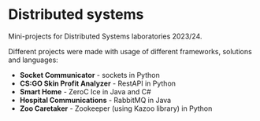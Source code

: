 # Distributed systems

Mini-projects for Distributed Systems laboratories 2023/24.

Different projects were made with usage of different frameworks, solutions and languages:
- **Socket Communicator** - sockets in Python
- **CS:GO Skin Profit Analyzer** - RestAPI in Python
- **Smart Home** - ZeroC Ice in Java and C#
- **Hospital Communications** - RabbitMQ in Java
- **Zoo Caretaker** - Zookeeper (using Kazoo library) in Python
